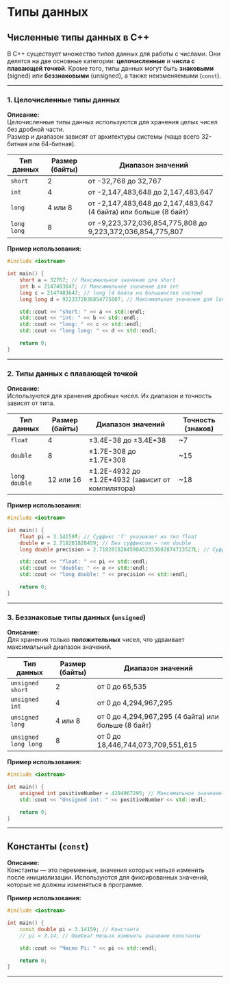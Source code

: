 # Типы данных
## **Численные типы данных в C++**

В C++ существует множество типов данных для работы с числами. Они делятся на две основные категории: **целочисленные** и **числа с плавающей точкой**. Кроме того, типы данных могут быть **знаковыми** (signed) или **беззнаковыми** (unsigned), а также неизменяемыми (`const`).

---

### **1. Целочисленные типы данных**

**Описание:**  
Целочисленные типы данных используются для хранения целых чисел без дробной части.  
Размер и диапазон зависят от архитектуры системы (чаще всего 32-битная или 64-битная).

| Тип данных    | Размер (байты) | Диапазон значений            |
|---------------|----------------|------------------------------|
| `short`       | 2              | от -32,768 до 32,767        |
| `int`         | 4              | от -2,147,483,648 до 2,147,483,647 |
| `long`        | 4 или 8        | от -2,147,483,648 до 2,147,483,647 (4 байта) или больше (8 байт) |
| `long long`   | 8              | от -9,223,372,036,854,775,808 до 9,223,372,036,854,775,807 |

**Пример использования:**  
```cpp
#include <iostream>

int main() {
    short a = 32767; // Максимальное значение для short
    int b = 2147483647; // Максимальное значение для int
    long c = 2147483647; // long (4 байта на большинстве систем)
    long long d = 9223372036854775807; // Максимальное значение для long long

    std::cout << "short: " << a << std::endl;
    std::cout << "int: " << b << std::endl;
    std::cout << "long: " << c << std::endl;
    std::cout << "long long: " << d << std::endl;

    return 0;
}
```

---

### **2. Типы данных с плавающей точкой**

**Описание:**  
Используются для хранения дробных чисел. Их диапазон и точность зависят от типа.

| Тип данных    | Размер (байты) | Диапазон значений                      | Точность (знаков) |
|---------------|----------------|----------------------------------------|-------------------|
| `float`       | 4              | ±3.4E-38 до ±3.4E+38                  | ~7                |
| `double`      | 8              | ±1.7E-308 до ±1.7E+308                | ~15               |
| `long double` | 12 или 16      | ±1.2E-4932 до ±1.2E+4932 (зависит от компилятора) | ~18               |

**Пример использования:**  
```cpp
#include <iostream>

int main() {
    float pi = 3.14159f; // Суффикс 'f' указывает на тип float
    double e = 2.718281828459; // Без суффиксов — тип double
    long double precision = 2.7182818284590452353602874713527L; // Суффикс 'L' для long double

    std::cout << "float: " << pi << std::endl;
    std::cout << "double: " << e << std::endl;
    std::cout << "long double: " << precision << std::endl;

    return 0;
}
```

---

### **3. Беззнаковые типы данных (`unsigned`)**

**Описание:**  
Для хранения только **положительных** чисел, что удваивает максимальный диапазон значений.  

| Тип данных          | Размер (байты) | Диапазон значений            |
|----------------------|----------------|------------------------------|
| `unsigned short`     | 2              | от 0 до 65,535              |
| `unsigned int`       | 4              | от 0 до 4,294,967,295       |
| `unsigned long`      | 4 или 8        | от 0 до 4,294,967,295 (4 байта) или больше (8 байт) |
| `unsigned long long` | 8              | от 0 до 18,446,744,073,709,551,615 |

**Пример использования:**  
```cpp
#include <iostream>

int main() {
    unsigned int positiveNumber = 4294967295; // Максимальное значение unsigned int
    std::cout << "Unsigned int: " << positiveNumber << std::endl;

    return 0;
}
```

---

## **Константы (`const`)**

**Описание:**  
Константы — это переменные, значения которых нельзя изменить после инициализации. Используются для фиксированных значений, которые не должны изменяться в программе.  

**Пример использования:**  
```cpp
#include <iostream>

int main() {
    const double pi = 3.14159; // Константа
    // pi = 3.14; // Ошибка! Нельзя изменить значение константы

    std::cout << "Число Pi: " << pi << std::endl;

    return 0;
}
```

---
